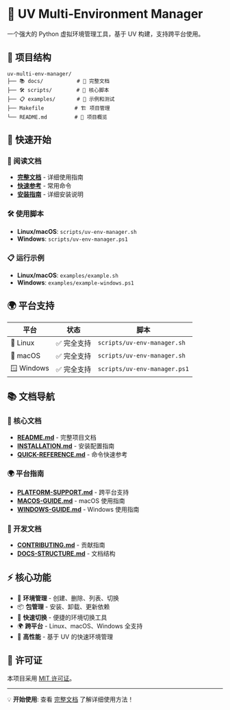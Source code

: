 # 🚀 UV Multi-Environment Manager

一个强大的 Python 虚拟环境管理工具，基于 UV 构建，支持跨平台使用。

## 📁 项目结构

```
uv-multi-env-manager/
├── 📚 docs/           # 📖 完整文档
├── 🛠️ scripts/        # 🔧 核心脚本
├── 📋 examples/       # 🎯 示例和测试
├── Makefile          # 🏗️ 项目管理
└── README.md         # 📄 项目概览
```

## 🚀 快速开始

### 📖 阅读文档
- **[完整文档](docs/README.md)** - 详细使用指南
- **[快速参考](docs/QUICK-REFERENCE.md)** - 常用命令
- **[安装指南](docs/INSTALLATION.md)** - 详细安装说明

### 🛠️ 使用脚本
- **Linux/macOS**: `scripts/uv-env-manager.sh`
- **Windows**: `scripts/uv-env-manager.ps1`

### 📋 运行示例
- **Linux/macOS**: `examples/example.sh`
- **Windows**: `examples/example-windows.ps1`

## 🌍 平台支持

| 平台 | 状态 | 脚本 |
|------|------|------|
| 🐧 Linux | ✅ 完全支持 | `scripts/uv-env-manager.sh` |
| 🍎 macOS | ✅ 完全支持 | `scripts/uv-env-manager.sh` |
| 🪟 Windows | ✅ 完全支持 | `scripts/uv-env-manager.ps1` |

## 📚 文档导航

### 🎯 核心文档
- **[README.md](docs/README.md)** - 完整项目文档
- **[INSTALLATION.md](docs/INSTALLATION.md)** - 安装配置指南
- **[QUICK-REFERENCE.md](docs/QUICK-REFERENCE.md)** - 命令快速参考

### 🌍 平台指南
- **[PLATFORM-SUPPORT.md](docs/PLATFORM-SUPPORT.md)** - 跨平台支持
- **[MACOS-GUIDE.md](docs/MACOS-GUIDE.md)** - macOS 使用指南
- **[WINDOWS-GUIDE.md](docs/WINDOWS-GUIDE.md)** - Windows 使用指南

### 🤝 开发文档
- **[CONTRIBUTING.md](docs/CONTRIBUTING.md)** - 贡献指南
- **[DOCS-STRUCTURE.md](docs/DOCS-STRUCTURE.md)** - 文档结构

## ⚡ 核心功能

- 🎯 **环境管理** - 创建、删除、列表、切换
- 📦 **包管理** - 安装、卸载、更新依赖
- 🔄 **快速切换** - 便捷的环境切换工具
- 🌍 **跨平台** - Linux、macOS、Windows 全支持
- 🚀 **高性能** - 基于 UV 的快速环境管理

## 📄 许可证

本项目采用 [MIT 许可证](docs/LICENSE)。

---

💡 **开始使用**: 查看 [完整文档](docs/README.md) 了解详细使用方法！

